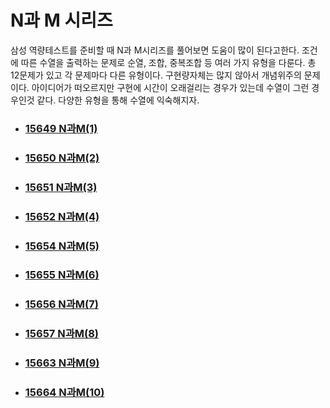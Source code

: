 # N과 M 시리즈

삼성 역량테스트를 준비할 때 N과 M시리즈를 풀어보면 도움이 많이 된다고한다. 조건에 따른 수열을 출력하는 문제로 순열, 조합, 중복조합 등 여러 가지 유형을 다룬다. 총 12문제가 있고 각 문제마다 다른 유형이다. 구현량자체는 많지 않아서 개념위주의 문제이다. 아이디어가 떠오르지만 구현에 시간이 오래걸리는 경우가 있는데 수열이 그런 경우인것 같다. 다양한 유형을 통해 수열에 익숙해지자. 

- ### [15649 N과M(1)](https://github.com/jungtaeyong/SWEA_A/blob/master/SW%20Expert%20Academy/삼성기출/N과M%20시리즈/baekjoon%2015649%20N과M(1).md)

- ### [15650 N과M(2)](https://github.com/jungtaeyong/SWEA_A/blob/master/SW%20Expert%20Academy/삼성기출/N과M%20시리즈/baekjoon%2015650%20N과M(2).md)

- ### [15651 N과M(3)](https://github.com/jungtaeyong/SWEA_A/blob/master/SW%20Expert%20Academy/삼성기출/N과M%20시리즈/baekjoon%2015651%20N과M(3).md)

- ### [15652 N과M(4)](https://github.com/jungtaeyong/SWEA_A/blob/master/SW%20Expert%20Academy/삼성기출/N과M%20시리즈/baekjoon%2015652%20N과M(4).md)

- ### [15654 N과M(5)](https://github.com/jungtaeyong/SWEA_A/blob/master/SW%20Expert%20Academy/삼성기출/N과M%20시리즈/baekjoon%2015654%20N과M(5).md)

- ### [15655 N과M(6)](https://github.com/jungtaeyong/SWEA_A/blob/master/SW%20Expert%20Academy/삼성기출/N과M%20시리즈/baekjoon%2015655%20N과M(6).md)

- ### [15656 N과M(7)](https://github.com/jungtaeyong/SWEA_A/blob/master/SW%20Expert%20Academy/삼성기출/N과M%20시리즈/baekjoon%2015656%20N과M(7).md)

- ### [15657 N과M(8)](https://github.com/jungtaeyong/SWEA_A/blob/master/SW%20Expert%20Academy/삼성기출/N과M%20시리즈/baekjoon%2015657%20N과M(8).md)

- ### [15663 N과M(9)](https://github.com/jungtaeyong/SWEA_A/blob/master/SW%20Expert%20Academy/삼성기출/N과M%20시리즈/baekjoon%2015663%20N과M(9).md)

- ### [15664 N과M(10)](https://github.com/jungtaeyong/SWEA_A/blob/master/SW%20Expert%20Academy/삼성기출/N과M%20시리즈/baekjoon%2015664%20N과M(10).md)

  

  